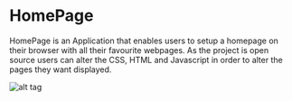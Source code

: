 HomePage
========
HomePage is an Application that enables users to setup a homepage on their browser with all their favourite webpages. As the project is open source users can alter the CSS, HTML and Javascript in order to alter the pages they want displayed.

![alt tag](https://www.dropbox.com/s/9yonpchq5rjedst/Screenshot%202014-10-25%2016.30.09.png?dl=0)
